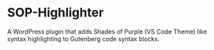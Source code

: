 # SOP-Highlighter

A WordPress plugin that adds Shades of Purple (VS Code Theme) like syntax highlighting to Gutenberg code syntax blocks.
